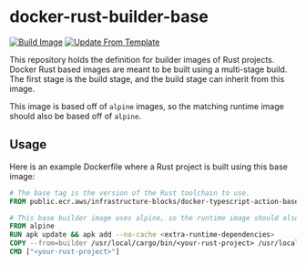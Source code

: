 # docker-rust-builder-base
[![Build Image](https://github.com/infrastructure-blocks/docker-rust-builder-base/actions/workflows/build-image.yml/badge.svg)](https://github.com/infrastructure-blocks/docker-rust-builder-base/actions/workflows/build-image.yml)
[![Update From Template](https://github.com/infrastructure-blocks/docker-rust-builder-base/actions/workflows/update-from-template.yml/badge.svg)](https://github.com/infrastructure-blocks/docker-rust-builder-base/actions/workflows/update-from-template.yml)

This repository holds the definition for builder images of Rust projects. Docker Rust based images are meant to be
built using a multi-stage build. The first stage is the build stage, and the build stage can inherit from this
image.

This image is based off of `alpine` images, so the matching runtime image should also be based off of `alpine`.

## Usage

Here is an example Dockerfile where a Rust project is built using this base image:

```Dockerfile
# The base tag is the version of the Rust toolchain to use.
FROM public.ecr.aws/infrastructure-blocks/docker-typescript-action-base:1.75 as builder

# This base builder image uses alpine, so the runtime image should also use alpine.
FROM alpine
RUN apk update && apk add --no-cache <extra-runtime-dependencies>
COPY --from=builder /usr/local/cargo/bin/<your-rust-project> /usr/local/bin/<your-rust-project>
CMD ["<your-rust-project>"]
```
